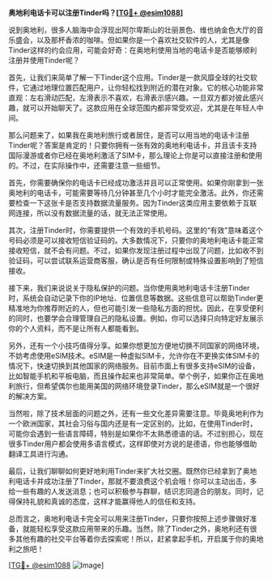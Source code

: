**奥地利电话卡可以注册Tinder吗？[[TG💪+ @esim1088](https://t.me/s/esim1088)]**

说到奥地利，很多人脑海中会浮现出阿尔卑斯山的壮丽景色、维也纳金色大厅的音乐盛会，以及那杯香浓的咖啡。但如果你是一个喜欢社交软件的人，尤其是像Tinder这样的约会应用，可能会好奇：在奥地利使用当地的电话卡是否能够顺利注册并使用Tinder呢？

首先，让我们来简单了解一下Tinder这个应用。Tinder是一款风靡全球的社交软件，它通过地理位置匹配用户，让你轻松找到附近的潜在对象。它的核心功能非常直观：左右滑动匹配，左滑表示不喜欢，右滑表示感兴趣。一旦双方都对彼此感兴趣，就可以开始聊天了。这款应用在全球范围内都非常受欢迎，尤其是在年轻人中间。

那么问题来了，如果我在奥地利旅行或者居住，是否可以用当地的电话卡注册Tinder呢？答案是肯定的！只要你拥有一张有效的奥地利电话卡，并且该卡支持国际漫游或者你已经在奥地利激活了SIM卡，那么理论上你是可以直接注册和使用的。不过，在实际操作中，还需要注意一些细节。

首先，你需要确保你的电话卡已经成功激活并且可以正常使用。如果你刚拿到一张奥地利的电话卡，可能需要等待几分钟甚至几个小时才能完全激活。此外，你还需要检查一下这张卡是否支持数据流量服务。因为Tinder这类应用主要依赖于互联网连接，所以没有数据流量的话，就无法正常使用。

其次，注册Tinder时，你需要提供一个有效的手机号码。这里的“有效”意味着这个号码必须是可以接收短信验证码的。大多数情况下，只要你的奥地利电话卡能正常接收短信，就不会有问题。不过，如果你发现注册过程中出现了问题，比如收不到验证码，可以尝试联系运营商客服，确认是否有任何限制或特殊设置影响到了短信接收。

接下来，我们来说说关于隐私保护的问题。当你使用奥地利电话卡注册Tinder时，系统会自动记录下你的IP地址、位置信息等数据。这些信息可以帮助Tinder更精准地为你推荐附近的人，但也可能引发一些隐私方面的担忧。因此，在享受便利的同时，也要学会合理管理自己的隐私设置。例如，你可以选择只向特定好友展示你的个人资料，而不是让所有人都能看到。

另外，还有一个小技巧值得分享。如果你想更加方便地切换不同国家的网络环境，不妨考虑使用eSIM技术。eSIM是一种虚拟SIM卡，允许你在不更换实体SIM卡的情况下，快速切换到其他国家的网络服务。目前市面上有很多支持eSIM的设备，比如智能手机和平板电脑，而且操作起来也非常简单。举个例子，如果你正在奥地利旅行，但希望偶尔也能用美国的网络环境登录Tinder，那么eSIM就是一个很好的解决方案。

当然啦，除了技术层面的问题之外，还有一些文化差异需要注意。毕竟奥地利作为一个欧洲国家，其社会习俗与国内还是有一定区别的。比如，在使用Tinder时，可能你会遇到一些语言障碍，特别是如果你不太熟悉德语的话。不过别担心，现在很多Tinder用户都会使用多语言模式，这样即使对方说的是德语，你也能够借助翻译工具进行沟通。

最后，让我们聊聊如何更好地利用Tinder来扩大社交圈。既然你已经拿到了奥地利电话卡并成功注册了Tinder，那就不要浪费这个机会哦！你可以主动出击，多给一些有趣的人发送消息；也可以积极参与群聊，结识志同道合的朋友。同时，记得保持礼貌和真诚的态度，这样才能赢得他人的信任和支持。

总而言之，奥地利电话卡完全可以用来注册Tinder，只要你按照上述步骤做好准备，就能轻松享受这款应用带来的乐趣。当然，除了Tinder之外，奥地利还有很多其他有趣的社交平台等着你去探索呢！所以，赶紧拿起手机，开启属于你的奥地利之旅吧！

[[TG💪+ @esim1088](https://t.me/s/esim1088) ![Image](https://i.postimg.cc/4NQfJmqS/Snipaste-2025-05-13-00-14-12.png)]